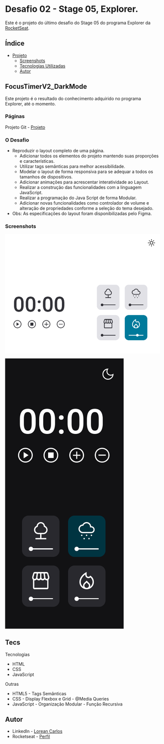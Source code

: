 # Desafio 02 - Stage 05, Explorer.

Este é o projeto do último desafio do Stage 05 do programa Explorer da [RocketSeat](https://rocketseat.com.br/).

## Índice

- [Projeto](#FocusTimerV2_DarkMode)
  - [Screenshots](#screenshots)
  - [Tecnologias Utilizadas](#tecs)
  - [Autor](#autor)

## FocusTimerV2_DarkMode

Este projeto é o resultado do conhecimento adquirido no programa Explorer, até o momento.  

### Páginas

Projeto Git - [Projeto](https://loreancarlos.github.io/FocusTimerV2-_DarkMode/)

### O Desafio

- Reproduzir o layout completo de uma página.
    - Adicionar todos os elementos do projeto mantendo suas proporções e características.
    - Utilizar tags semânticas para melhor acessibilidade.
    - Modelar o layout de forma responsiva para se adequar a todos os tamanhos de dispositivos. 
    - Adicionar animações para acrescentar interatividade ao Layout.
    - Realizar a construção das funcionalidades com a linguagem JavaScript.
    - Realizar a programação do Java Script de forma Modular.
    - Adicionar novas funcionalidades como controlador de volume e alteração de propriedades conforme a seleção do tema desejado.
- Obs: As especificações do layout foram disponibilizadas pelo Figma.

### Screenshots

![](./img/screenshot.png)

![](./img/screenshot-mobile.png)

## Tecs

Tecnologias

- HTML
- CSS
- JavaScript

Outras

- HTML5 - Tags Semânticas
- CSS - Display Flexbox e Grid - @Media Queries
- JavaScript - Organização Modular - Função Recursiva

## Autor

- LinkedIn - [Lorean Carlos](https://www.linkedin.com/in/lorean-carlos-fernandes-soares-03220121a/)
- Rocketseat - [Perfil](https://app.rocketseat.com.br/me/loreancarlos)
